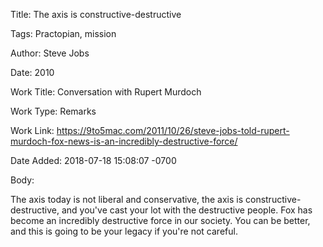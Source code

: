Title:  The axis is constructive-destructive

Tags:   Practopian, mission

Author: Steve Jobs

Date:   2010

Work Title: Conversation with Rupert Murdoch

Work Type: Remarks

Work Link: https://9to5mac.com/2011/10/26/steve-jobs-told-rupert-murdoch-fox-news-is-an-incredibly-destructive-force/

Date Added: 2018-07-18 15:08:07 -0700

Body: 

The axis today is not liberal and conservative, the axis is constructive-destructive, and you've cast your lot with the destructive people. Fox has become an incredibly destructive force in our society. You can be better, and this is going to be your legacy if you're not careful.

